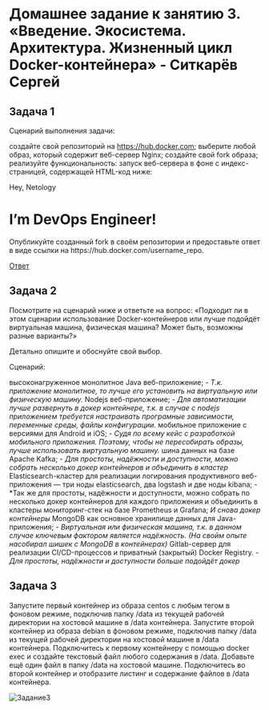 # Домашнее задание к занятию 3. «Введение. Экосистема. Архитектура. Жизненный цикл Docker-контейнера» - Ситкарёв Сергей

## Задача 1
Сценарий выполнения задачи:

создайте свой репозиторий на https://hub.docker.com;
выберите любой образ, который содержит веб-сервер Nginx;
создайте свой fork образа;
реализуйте функциональность: запуск веб-сервера в фоне с индекс-страницей, содержащей HTML-код ниже:
<html>
<head>
Hey, Netology
</head>
<body>
<h1>I’m DevOps Engineer!</h1>
</body>
</html>
Опубликуйте созданный fork в своём репозитории и предоставьте ответ в виде ссылки на https://hub.docker.com/username_repo.

[Ответ](https://hub.docker.com/r/ssitkarev/netology_nginx)

## Задача 2
Посмотрите на сценарий ниже и ответьте на вопрос: «Подходит ли в этом сценарии использование Docker-контейнеров или лучше подойдёт виртуальная машина, физическая машина? Может быть, возможны разные варианты?»

Детально опишите и обоснуйте свой выбор.

Сценарий:

высоконагруженное монолитное Java веб-приложение; - *Т.к. приложение монолитное, то лучше его установить на виртуальную или физическую машину.*
Nodejs веб-приложение; - *Для автоматизации лучше развернуть в докер контейнере, т.к. в случае с nodejs приложением требуется настраивать програмные зависимости, переменные среды, файлы конфигурации.*
мобильное приложение c версиями для Android и iOS; - *Судя по всему кейс с разработкой мобильного приложения. Поэтому, чтобы не пересобирать образы, лучше использовать виртуальную машину.*
шина данных на базе Apache Kafka; - *Для простоты, надёжности и доступности, можно собрать несколько докер контейнеров и объединить в кластер*
Elasticsearch-кластер для реализации логирования продуктивного веб-приложения — три ноды elasticsearch, два logstash и две ноды kibana; - *Так же для простоты, надёжности и доступности, можно собрать по несколько докер контейнеров для каждого приложения и объединить в кластеры
мониторинг-стек на базе Prometheus и Grafana; *И снова докер контейнеры*
MongoDB как основное хранилище данных для Java-приложения; - *Виртуальная или физическая машина, т.к. в данном случае ключевым фактором является надёжность. (На свойм опыте насобирал шишек с MongoDB в контейнерах)*
Gitlab-сервер для реализации CI/CD-процессов и приватный (закрытый) Docker Registry. - *Для простоты, надёжности и доступности больше подойдёт докер*

## Задача 3
Запустите первый контейнер из образа centos c любым тегом в фоновом режиме, подключив папку /data из текущей рабочей директории на хостовой машине в /data контейнера.
Запустите второй контейнер из образа debian в фоновом режиме, подключив папку /data из текущей рабочей директории на хостовой машине в /data контейнера.
Подключитесь к первому контейнеру с помощью docker exec и создайте текстовый файл любого содержания в /data.
Добавьте ещё один файл в папку /data на хостовой машине.
Подключитесь во второй контейнер и отобразите листинг и содержание файлов в /data контейнера.

![Задание3](https://github.com/SSitkarev/SSitkarev-9-01/blob/main/img/cpu_utilization.jpg)